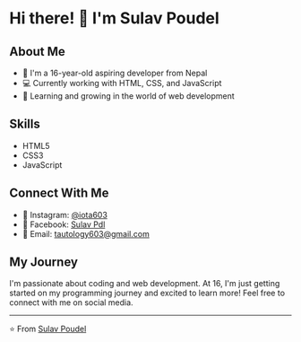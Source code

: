 # Hi there! 👋 I'm Sulav Poudel

## About Me
- 🌟 I'm a 16-year-old aspiring developer from Nepal
- 💻 Currently working with HTML, CSS, and JavaScript
- 🌱 Learning and growing in the world of web development

## Skills
- HTML5
- CSS3 
- JavaScript

## Connect With Me
- 📸 Instagram: [@iota603](https://instagram.com/iota603)
- 👥 Facebook: [Sulav Pdl](https://facebook.com/sulavpdl)
- 📧 Email: tautology603@gmail.com

## My Journey
I'm passionate about coding and web development. At 16, I'm just getting started on my programming journey and excited to learn more! Feel free to connect with me on social media.

---
⭐️ From [Sulav Poudel](https://github.com/603codes)
